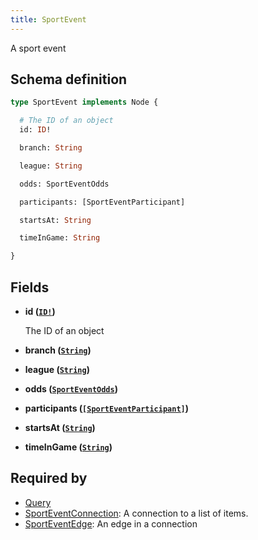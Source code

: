 ```yaml
---
title: SportEvent
---
```


A sport event

## Schema definition
```graphql
type SportEvent implements Node {

  # The ID of an object
  id: ID!

  branch: String

  league: String

  odds: SportEventOdds

  participants: [SportEventParticipant]

  startsAt: String

  timeInGame: String

}
```

## Fields

* **id ([`ID!`](graphql/schema/id.md))**

  The ID of an object

* **branch ([`String`](graphql/schema/string.md))**


* **league ([`String`](graphql/schema/string.md))**


* **odds ([`SportEventOdds`](graphql/schema/sporteventodds.md))**


* **participants ([`[SportEventParticipant]`](graphql/schema/sporteventparticipant.md))**


* **startsAt ([`String`](graphql/schema/string.md))**


* **timeInGame ([`String`](graphql/schema/string.md))**



## Required by
* [Query](graphql/schema/query.md)
* [SportEventConnection](graphql/schema/sporteventconnection.md): A connection to a list of items.
* [SportEventEdge](graphql/schema/sporteventedge.md): An edge in a connection
